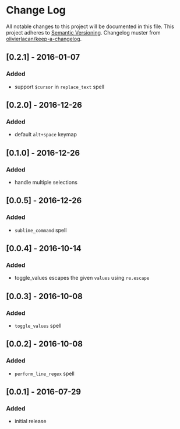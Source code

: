 # Change Log
All notable changes to this project will be documented in this file.
This project adheres to [Semantic Versioning](http://semver.org/). Changelog muster from [olivierlacan/keep-a-changelog](https://github.com/olivierlacan/keep-a-changelog).

## [0.2.1] - 2016-01-07
### Added
- support `$cursor` in `replace_text` spell

## [0.2.0] - 2016-12-26
### Added
- default `alt+space` keymap

## [0.1.0] - 2016-12-26
### Added
- handle multiple selections

## [0.0.5] - 2016-12-26
### Added
- `sublime_command` spell

## [0.0.4] - 2016-10-14
### Added
- toggle_values escapes the given `values` using `re.escape`

## [0.0.3] - 2016-10-08
### Added
- `toggle_values` spell

## [0.0.2] - 2016-10-08
### Added
- `perform_line_regex` spell

## [0.0.1] - 2016-07-29
### Added
- initial release
